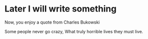 # Later I will write something
Now, you enjoy a quote from Charles Bukowski

Some people never go crazy, What truly horrible lives they must live.
